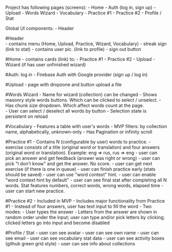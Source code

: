 Project has following pages (screens):
    - Home
    - Auth (log in, sign up)
    - Upload
    - Words Wizard
    - Vocabulary
    - Practice #1
    - Practice #2
    - Profile / Stat

Global UI components:
    - Header



#Header  
    - contains menu (Home, Upload, Practice, Wizard, Vocabulary)
    - streak sign (link to stat)
    - contains user pic. (link to profile)
    - sign out button


#Home
    - contains cards (link) to:
        - Practice #1
        - Practice #2 
        - Upload
        - Wizard (if has user unfinished wizard)


#Auth: log in
    - Firebase Auth with Google provider (sign up / log in)


#Upload
    - page with dropzone and button upload a file

#Words Wizard
    - Name for wizard (collection) can be changed 
    - Shows masonry style words buttons. Which can be clicked to select / unselect.
    - Has chunk size dropdown. Which affect words count at the page.  
    - User can select / deselect all words by button
    - Selection state is persistent on reload

#Vocabulary
    - Features a table with user's words
    - MVP filters: by collection name, alphabetically, unknown-only
    - Has Pagination or infinity scroll


#Practice #1
    - Contains N (configurable by user) words to practice. 
    - exercise consists of a title (original word or translation) and four answers (original word or translation). Example: eng => rus, rus => eng
    - user can pick an answer and get feedback (answer was right or wrong)
    - user can pick "I don't know" and get the answer. No score.
    - user can get next exercise (if there is one in queue)
    - user can finish practice early (stats should be saved)
    - user can use "word context" hint. 
    - user can enable "word context hint by default"
    - user can see final stat after completing all N words. Stat features numbers, correct words, wrong words, elapsed time
    - user can start new practice.

#Practice #2 
    - Included in MVP
    - Includes major functionality from Practice #1
    - Instead of four answers, user has text input to fill the word
    - Two modes:
        - User types the answer
        - Letters from the answer are shown in random order under the input; user can type and/or pick letters by clicking; clicked letters go into input and become disabled


#Profile / Stat
    - user can see avatar
    - user can see own name
    - user can see email
    - user can see vocabulary stat data
    - user can see activity boxes (github green grid style)
    - user can see info about collections





